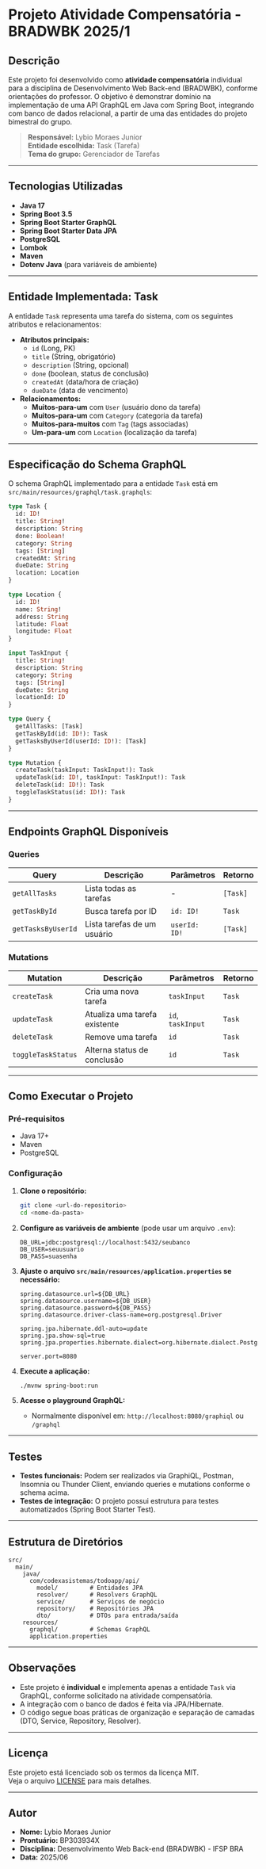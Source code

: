 # Projeto Atividade Compensatória - BRADWBK 2025/1

## Descrição

Este projeto foi desenvolvido como **atividade compensatória** individual para a disciplina de Desenvolvimento Web Back-end (BRADWBK), conforme orientações do professor. O objetivo é demonstrar domínio na implementação de uma API GraphQL em Java com Spring Boot, integrando com banco de dados relacional, a partir de uma das entidades do projeto bimestral do grupo.

> **Responsável:** Lybio Moraes Junior  
> **Entidade escolhida:** Task (Tarefa)  
> **Tema do grupo:** Gerenciador de Tarefas

---

## Tecnologias Utilizadas

- **Java 17**
- **Spring Boot 3.5**
- **Spring Boot Starter GraphQL**
- **Spring Boot Starter Data JPA**
- **PostgreSQL**
- **Lombok**
- **Maven**
- **Dotenv Java** (para variáveis de ambiente)

---

## Entidade Implementada: Task

A entidade `Task` representa uma tarefa do sistema, com os seguintes atributos e relacionamentos:

- **Atributos principais:**
  - `id` (Long, PK)
  - `title` (String, obrigatório)
  - `description` (String, opcional)
  - `done` (boolean, status de conclusão)
  - `createdAt` (data/hora de criação)
  - `dueDate` (data de vencimento)
- **Relacionamentos:**
  - **Muitos-para-um** com `User` (usuário dono da tarefa)
  - **Muitos-para-um** com `Category` (categoria da tarefa)
  - **Muitos-para-muitos** com `Tag` (tags associadas)
  - **Um-para-um** com `Location` (localização da tarefa)

---

## Especificação do Schema GraphQL

O schema GraphQL implementado para a entidade `Task` está em `src/main/resources/graphql/task.graphqls`:

```graphql
type Task {
  id: ID!
  title: String!
  description: String
  done: Boolean!
  category: String
  tags: [String]
  createdAt: String
  dueDate: String
  location: Location
}

type Location {
  id: ID!
  name: String!
  address: String
  latitude: Float
  longitude: Float
}

input TaskInput {
  title: String!
  description: String
  category: String
  tags: [String]
  dueDate: String
  locationId: ID
}

type Query {
  getAllTasks: [Task]
  getTaskById(id: ID!): Task
  getTasksByUserId(userId: ID!): [Task]
}

type Mutation {
  createTask(taskInput: TaskInput!): Task
  updateTask(id: ID!, taskInput: TaskInput!): Task
  deleteTask(id: ID!): Task
  toggleTaskStatus(id: ID!): Task
}
```

---

## Endpoints GraphQL Disponíveis

### Queries

| Query                | Descrição                        | Parâmetros         | Retorno         |
|----------------------|----------------------------------|--------------------|-----------------|
| `getAllTasks`        | Lista todas as tarefas           | -                  | `[Task]`        |
| `getTaskById`        | Busca tarefa por ID              | `id: ID!`          | `Task`          |
| `getTasksByUserId`   | Lista tarefas de um usuário      | `userId: ID!`      | `[Task]`        |

### Mutations

| Mutation             | Descrição                        | Parâmetros         | Retorno         |
|----------------------|----------------------------------|--------------------|-----------------|
| `createTask`         | Cria uma nova tarefa             | `taskInput`        | `Task`          |
| `updateTask`         | Atualiza uma tarefa existente    | `id`, `taskInput`  | `Task`          |
| `deleteTask`         | Remove uma tarefa                | `id`               | `Task`          |
| `toggleTaskStatus`   | Alterna status de conclusão      | `id`               | `Task`          |

---

## Como Executar o Projeto

### Pré-requisitos

- Java 17+
- Maven
- PostgreSQL

### Configuração

1. **Clone o repositório:**
   ```bash
   git clone <url-do-repositorio>
   cd <nome-da-pasta>
   ```

2. **Configure as variáveis de ambiente** (pode usar um arquivo `.env`):

   ```
   DB_URL=jdbc:postgresql://localhost:5432/seubanco
   DB_USER=seuusuario
   DB_PASS=suasenha
   ```

3. **Ajuste o arquivo `src/main/resources/application.properties` se necessário:**

   ```properties
   spring.datasource.url=${DB_URL}
   spring.datasource.username=${DB_USER}
   spring.datasource.password=${DB_PASS}
   spring.datasource.driver-class-name=org.postgresql.Driver

   spring.jpa.hibernate.ddl-auto=update
   spring.jpa.show-sql=true
   spring.jpa.properties.hibernate.dialect=org.hibernate.dialect.PostgreSQLDialect

   server.port=8080
   ```

4. **Execute a aplicação:**
   ```bash
   ./mvnw spring-boot:run
   ```

5. **Acesse o playground GraphQL:**
   - Normalmente disponível em: `http://localhost:8080/graphiql` ou `/graphql`

---

## Testes

- **Testes funcionais:** Podem ser realizados via GraphiQL, Postman, Insomnia ou Thunder Client, enviando queries e mutations conforme o schema acima.
- **Testes de integração:** O projeto possui estrutura para testes automatizados (Spring Boot Starter Test).

---

## Estrutura de Diretórios

```
src/
  main/
    java/
      com/codexasistemas/todoapp/api/
        model/         # Entidades JPA
        resolver/      # Resolvers GraphQL
        service/       # Serviços de negócio
        repository/    # Repositórios JPA
        dto/           # DTOs para entrada/saída
    resources/
      graphql/         # Schemas GraphQL
      application.properties
```

---

## Observações

- Este projeto é **individual** e implementa apenas a entidade `Task` via GraphQL, conforme solicitado na atividade compensatória.
- A integração com o banco de dados é feita via JPA/Hibernate.
- O código segue boas práticas de organização e separação de camadas (DTO, Service, Repository, Resolver).

---

## Licença

Este projeto está licenciado sob os termos da licença MIT.  
Veja o arquivo [LICENSE](./LICENSE) para mais detalhes.

---

## Autor

- **Nome:** Lybio Moraes Junior
- **Prontuário:** BP303934X
- **Disciplina:** Desenvolvimento Web Back-end (BRADWBK) - IFSP BRA
- **Data:** 2025/06 